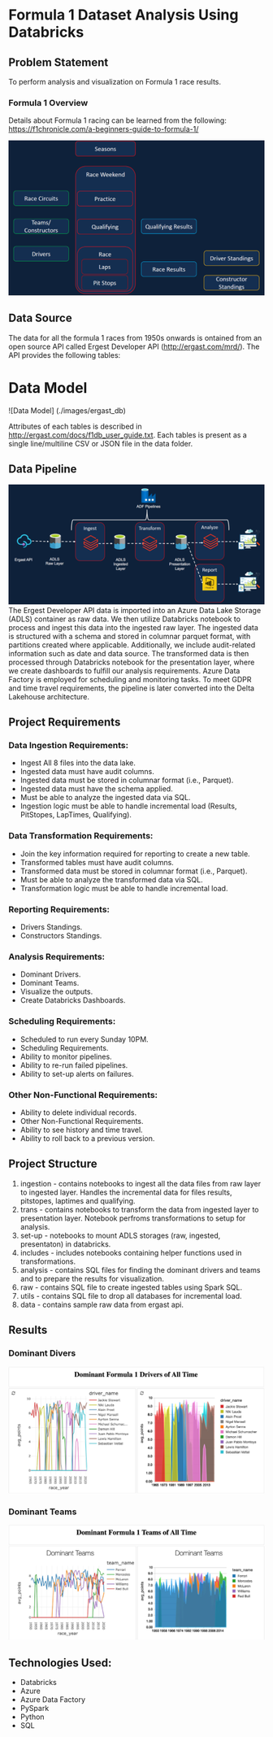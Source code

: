 # Formula 1 Dataset Analysis Using Databricks

## Problem Statement
To perform analysis and visualization on Formula 1 race results.

### Formula 1 Overview
Details about Formula 1 racing can be learned from the following:   https://f1chronicle.com/a-beginners-guide-to-formula-1/

![F1 Overview](./images/overview.png)

## Data Source
The data for all the formula 1 races from 1950s onwards is ontained from an open source API called Ergest Developer API (http://ergast.com/mrd/). The API provides the following tables: <br>

# Data Model

![Data Model] (./images/ergast_db)



Attributes of each tables is described in http://ergast.com/docs/f1db_user_guide.txt. Each tables is present as a single line/multiline CSV or JSON file in the data folder. 

## Data Pipeline
![Data Pipeline](./images/data_pipeline.png)
The Ergest Developer API data is imported into an Azure Data Lake Storage (ADLS) container as raw data. We then utilize Databricks notebook to process and ingest this data into the ingested raw layer. The ingested data is structured with a schema and stored in columnar parquet format, with partitions created where applicable. Additionally, we include audit-related information such as date and data source. The transformed data is then processed through Databricks notebook for the presentation layer, where we create dashboards to fulfill our analysis requirements. Azure Data Factory is employed for scheduling and monitoring tasks. To meet GDPR and time travel requirements, the pipeline is later converted into the Delta Lakehouse architecture.


## Project Requirements
### Data Ingestion Requirements:
- Ingest All 8 files into the data lake.
- Ingested data must have audit columns.
- Ingested data must be stored in columnar format (i.e., Parquet).
- Ingested data must have the schema applied.
- Must be able to analyze the ingested data via SQL.
- Ingestion logic must be able to handle incremental load (Results, PitStopes, LapTimes, Qualifying).

### Data Transformation Requirements:
- Join the key information required for reporting to create a new table.
- Transformed tables must have audit columns.
- Transformed data must be stored in columnar format (i.e., Parquet).
- Must be able to analyze the transformed data via SQL.
- Transformation logic must be able to handle incremental load.

### Reporting Requirements:
- Drivers Standings.
- Constructors Standings.
  
### Analysis Requirements:
- Dominant Drivers.
- Dominant Teams.
- Visualize the outputs.
- Create Databricks Dashboards. 

### Scheduling Requirements:
- Scheduled to run every Sunday 10PM.
- Scheduling Requirements.
- Ability to monitor pipelines.
- Ability to re-run failed pipelines.
- Ability to set-up alerts on failures.

### Other Non-Functional Requirements:
- Ability to delete individual records.
- Other Non-Functional Requirements.
- Ability to see history and time travel.
- Ability to roll back to a previous version.

## Project Structure
1. ingestion - contains notebooks to ingest all the data files from raw layer to ingested layer. Handles the incremental data for files results, pitstopes, laptimes and qualifying.
2. trans - contains notebooks to transform the data from ingested layer to presentation layer. Notebook perfroms transformations to setup for analysis.
3. set-up - notebooks to mount ADLS storages (raw, ingested, presentaton) in databricks.
4. includes - includes notebooks containing helper functions used in transformations.
5. analysis - contains SQL files for finding the dominant drivers and teams and to prepare the results for visualization.
6. raw - contains SQL file to create ingested tables using Spark SQL.
7. utils - contains SQL file to drop all databases for incremental load.
8. data - contains sample raw data from ergast api.

## Results
### Dominant Divers
![Dominant Divers](./images/dominant_drivers.png)

### Dominant Teams
![Dominant Teams](./images/dominant_teams.png)

## Technologies Used:
- Databricks
- Azure
- Azure Data Factory
- PySpark
- Python
- SQL


